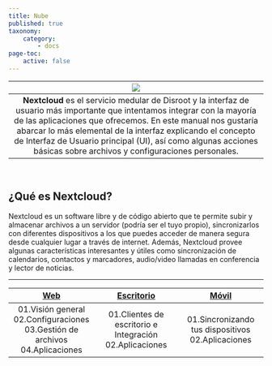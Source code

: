 ```yaml
---
title: Nube
published: true
taxonomy:
    category:
        - docs
page-toc:
    active: false
---
```

|![](/start/icons/nc_logo.png)|
|:--:|
|**Nextcloud** es el servicio medular de Disroot y la interfaz de usuario más importante que intentamos integrar con la mayoría de las aplicaciones que ofrecemos. En este manual nos gustaría abarcar lo más elemental de la interfaz explicando el concepto de Interfaz de Usuario principal (UI), así como algunas acciones básicas sobre archivos y configuraciones personales.|
<br>

## ¿Qué es Nextcloud?
Nextcloud es un software libre y de código abierto que te permite subir y almacenar archivos a un servidor (podría ser el tuyo propio), sincronizarlos con diferentes dispositivos a los que puedes acceder de manera segura desde cualquier lugar a través de internet. Además, Nextcloud provee algunas características interesantes y útiles como sincronización de calendarios, contactos y marcadores, audio/video llamadas en conferencia y lector de noticias.<br>

----------

|[Web](introduction)|[Escritorio](/cloud/clients/desktop)|[Móvil](/cloud/clients/mobile)|
|:--:|:--:|:--:|
|01.Visión general<br>02.Configuraciones<br>03.Gestión de archivos<br>04.Aplicaciones|01.Clientes de escritorio e Integración<br>02.Aplicaciones|01.Sincronizando tus dispositivos<br>02.Aplicaciones|
